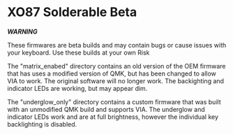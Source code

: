 # XO87 Solderable Beta

***WARNING***

These firmwares are beta builds and may contain bugs or cause issues with your keyboard.  Use these builds at your own Risk

The "matrix_enabed" directory contains an old version of the OEM firmware that has uses a modified version of QMK, but has been changed to allow VIA to work.  The original software will no longer work.  The backighting and indicator LEDs are working, but may appear dim.

The "underglow_only" directory contains a custom firmware that was built with an unmodified QMK build and supports VIA.  The underglow and indicator LEDs work and are at full brightness, however the individual key backlighting is disabled.
